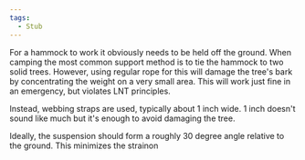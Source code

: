 ```yaml
---
tags:
  - Stub
---
```

For a hammock to work it obviously needs to be held off the ground. When camping the most common support method is to tie the hammock to two solid trees. However, using regular rope for this will damage the tree's bark by concentrating the weight on a very small area. This will work just fine in an emergency, but violates LNT principles.

Instead, webbing straps are used, typically about 1 inch wide. 1 inch doesn't sound like much but it's enough to avoid damaging the tree.

Ideally, the suspension should form a roughly 30 degree angle relative to the ground. This minimizes the strainon